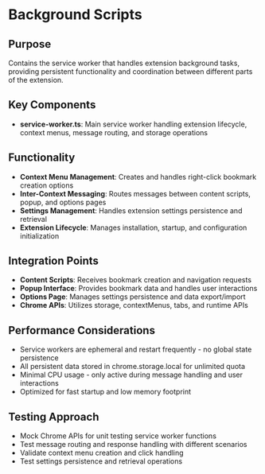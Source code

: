 # Background Scripts

## Purpose
Contains the service worker that handles extension background tasks, providing persistent functionality and coordination between different parts of the extension.

## Key Components
- **service-worker.ts**: Main service worker handling extension lifecycle, context menus, message routing, and storage operations

## Functionality
- **Context Menu Management**: Creates and handles right-click bookmark creation options
- **Inter-Context Messaging**: Routes messages between content scripts, popup, and options pages  
- **Settings Management**: Handles extension settings persistence and retrieval
- **Extension Lifecycle**: Manages installation, startup, and configuration initialization

## Integration Points
- **Content Scripts**: Receives bookmark creation and navigation requests
- **Popup Interface**: Provides bookmark data and handles user interactions
- **Options Page**: Manages settings persistence and data export/import
- **Chrome APIs**: Utilizes storage, contextMenus, tabs, and runtime APIs

## Performance Considerations
- Service workers are ephemeral and restart frequently - no global state persistence
- All persistent data stored in chrome.storage.local for unlimited quota
- Minimal CPU usage - only active during message handling and user interactions
- Optimized for fast startup and low memory footprint

## Testing Approach
- Mock Chrome APIs for unit testing service worker functions
- Test message routing and response handling with different scenarios
- Validate context menu creation and click handling
- Test settings persistence and retrieval operations